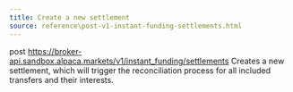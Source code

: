 ```yaml
---
title: Create a new settlement
source: reference\post-v1-instant-funding-settlements.html
---
```


post https://broker-api.sandbox.alpaca.markets/v1/instant_funding/settlements
Creates a new settlement, which will trigger the reconciliation process for all included  
transfers and their interests.
